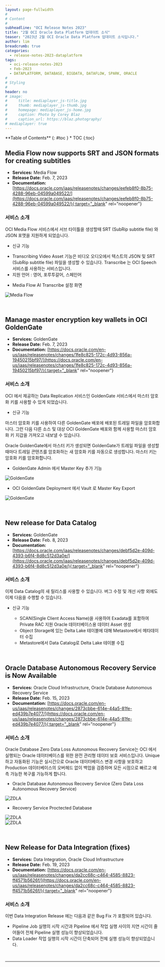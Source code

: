 ```yaml
---
layout: page-fullwidth
#
# Content
#
subheadline: "OCI Release Notes 2023"
title: "2월 OCI Oracle Data Platform 업데이트 소식"
teaser: "2023년 2월 OCI Oracle Data Platform 업데이트 소식입니다."
author: lim
breadcrumb: true
categories:
  - release-notes-2023-dataplatform
tags:
  - oci-release-notes-2023
  - Feb-2023
  - DATAPLATFORM, DATABASE, BIGDATA, DATAFLOW, SPARK, ORACLE
#
# Styling
#
header: no
# image:
#     title: mediaplayer_js-title.jpg
#     thumb: mediaplayer_js-thumb.jpg
#     homepage: mediaplayer_js-home.jpg
#     caption: Photo by Corey Blaz
#     caption_url: https://blaz.photography/
# mediaplayer: true
---
```


<div class="panel radius" markdown="1">
**Table of Contents**
{: #toc }
*  TOC
{:toc}
</div>

##  Media Flow now supports SRT and JSON formats for creating subtitles
* **Services:** Media Flow
* **Release Date:** Feb. 7, 2023
* **Documentation:** [https://docs.oracle.com/iaas/releasenotes/changes/eefeb8f0-8b75-4288-96eb-04599a049522/](https://docs.oracle.com/iaas/releasenotes/changes/eefeb8f0-8b75-4288-96eb-04599a049522/){:target="_blank" rel="noopener"}

### 서비스 소개

OCI Media Flow 서비스에서 서브 타이틀을 생성할때 SRT (SubRip subtitle file) 와 JSON 포맷을 지원하게 되었습니다.

* 신규 기능

- Transcribing Video Asset 기능은 비디오 오디오에서 텍스트의 JSON 및 SRT (SubRip subtitle file) 파일을 생성할 수 있습니다. Transcribe 는 OCI Speech 서비스를 사용하는 서비스입니다.
- 지원 언어 : 영어, 포루투갈어, 스페인어

* Media Flow AI Transcribe 설정 화면

![Media Flow](/assets/img/dataplatform/2023/04_oci_media_flow_01.png)

<br>

##  Manage master encryption key wallets in OCI GoldenGate
* **Services:** GoldenGate
* **Release Date:** Feb. 7, 2023
* **Documentation:** [https://docs.oracle.com/en-us/iaas/releasenotes/changes/1fe8c825-172c-4d93-856a-19450215bf97/](https://docs.oracle.com/en-us/iaas/releasenotes/changes/1fe8c825-172c-4d93-856a-19450215bf97/){:target="_blank" rel="noopener"}

### 서비스 소개

OCI 에서 제공하는 Data Replication 서비스인 GoldenGate 서비스에서 마스터 암호화 키를 사용할 수 있게 되었습니다.

* 신규 기능

마스터 암호화 키를 사용하여 다른 GoldenGate 배포에 배포된 트레일 파일을 암호화합니다. 그런 다음 다른 소스 및 대상 OCI GoldenGate 배포와 함께 사용할 마스터 암호화 키 지갑을 가져오고 내보낼 수 있습니다.

Oracle GoldenGate에서 마스터 키가 생성되면 GoldenGate가 트레일 파일을 생성할 때마다 트레일 콘텐츠를 암호화하는 새 암호화 키를 자동으로 생성합니다. 마스터 키는 암호화 키를 암호화합니다. 

* GoldenGate Admin 에서 Master Key 추가 기능

![GoldenGate](/assets/img/dataplatform/2023/05_oci_goldengate_master_key.png)

* OCI GoldenGate Deployment 에서 Vault 로 Master Key Export

![GoldenGate](/assets/img/dataplatform/2023/06_oci_goldengate_masterkey_export.png)

<br>

##  New release for Data Catalog
* **Services:** GoldenGate
* **Release Date:** Feb. 8, 2023
* **Documentation:** [https://docs.oracle.com/iaas/releasenotes/changes/debf5d2e-409d-4393-b6f4-8d8c512d3a0e/](https://docs.oracle.com/iaas/releasenotes/changes/debf5d2e-409d-4393-b6f4-8d8c512d3a0e/){:target="_blank" rel="noopener"}

### 서비스 소개

이제 Data Catalog의 새 릴리스를 사용할 수 있습니다. 버그 수정 및 개선 사항 외에도 이제 다음을 수행할 수 있습니다.

* 신규 기능

    - SCAN(Single Client Access Name)을 사용하여 Exadata를 포함하여 Private RAC 지원 Oracle 데이터베이스용 데이터 Asset 생성
    - Object Storage에 있는 Delta Lake 테이블에 대해 Metastore에서 메타데이터 수집
    - Metastore에서 Data Catalog로 Delta Lake 테이블 수집
<br>

##  Oracle Database Autonomous Recovery Service is Now Available
* **Services:** Oracle Cloud Infrastructure, Oracle Database Autonomous Recovery Service
* **Release Date:** Feb. 15, 2023
* **Documentation:** [https://docs.oracle.com/en-us/iaas/releasenotes/changes/2873cbbe-614e-44a5-81fe-ed439b7e4077/](https://docs.oracle.com/en-us/iaas/releasenotes/changes/2873cbbe-614e-44a5-81fe-ed439b7e4077/){:target="_blank" rel="noopener"}

### 서비스 소개

Oracle Database Zero Data Loss Autonomous Recovery Service는 OCI 에서 실행되는 Oracle 데이터베이스를 위한 완전 관리형 데이터 보호 서비스입니다. Unique하고 자동화된 기능은 실시간으로 Oracle 데이터베이스 변경 사항을 보호하고 Production 데이터베이스의 오버헤드 없이 백업을 검증하며 모든 시점으로 빠르고 예측 가능한 복구를 가능하게 합니다. 

* Oracle Database Autonomous Recovery Service (Zero Data Loss Autonomous Recovery Service)

![ZDLA](/assets/img/dataplatform/2023/07_oci_ars_zdla_01.png)

* Recovery Service Proctected Database 

![ZDLA](/assets/img/dataplatform/2023/08_oci_ars_zdla_02.png)
<br>
![ZDLA](/assets/img/dataplatform/2023/09_oci_ars_zdla_03.png)

<br>

##  New Release for Data Integration (fixes)
* **Services:** Data Integration, Oracle Cloud Infrastructure
* **Release Date:** Feb. 19, 2023
* **Documentation:** [https://docs.oracle.com/en-us/iaas/releasenotes/changes/da2cc68c-c464-4585-8823-ff4571b5626f/](https://docs.oracle.com/en-us/iaas/releasenotes/changes/da2cc68c-c464-4585-8823-ff4571b5626f/){:target="_blank" rel="noopener"}

### 서비스 소개

이번 Data Integration Release 에는 다음과 같은 Bug Fix 가 포함되어 있습니다.

- Pipeline Job 실행의 시작 시간과 Pipeline 에서 작업 실행 사이의 지연 시간이 줄어들어 전체 Pipeline 실행 성능이 향상되었습니다.
- Data Loader 작업 실행의 시작 시간이 단축되어 전체 실행 성능이 향상되었습니다.
<br>

---
